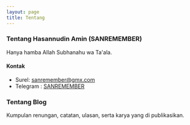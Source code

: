 ```yaml
---
layout: page
title: Tentang
---
```

### Tentang Hasannudin Amin (SANREMEMBER)
Hanya hamba Allah Subhanahu wa Ta'ala.

#### Kontak
- Surel: [sanremember@gmx.com](mailto:sanremember@gmx.com)
- Telegram : [SANREMEMBER](http://telegram.me/SANREMEMBER)

### Tentang Blog
Kumpulan renungan, catatan, ulasan, serta karya yang di publikasikan.
